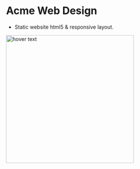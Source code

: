 # Acme Web Design

- Static website html5 & responsive layout.

<img src="https://img.freepik.com/free-psd/gold-foil-logo-mockup_160403-97.jpg?size=626&ext=jpg" width="350" title="hover text">
